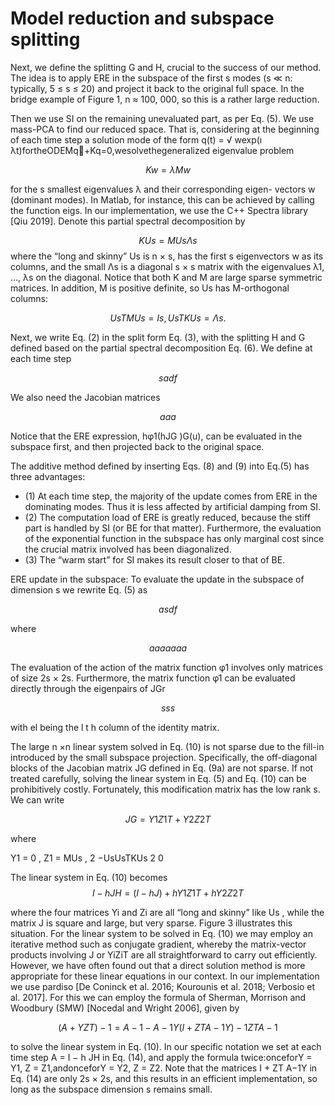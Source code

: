 # Model reduction and subspace splitting

Next, we define the splitting G and H, crucial to the success of our method. The idea is to apply ERE in the subspace of the first s modes (s ≪ n: typically, 5 ≤ s ≤ 20) and project it back to the original full space. In the bridge example of Figure 1, n ≈ 100, 000, so this is a rather large reduction.

Then we use SI on the remaining unevaluated part, as per Eq. (5).
We use mass-PCA to find our reduced space. That is, considering at
the beginning of each time step a solution mode of the form q(t) = √
wexp(ı λt)fortheODEMq􏰊+Kq=0,wesolvethegeneralized eigenvalue problem

$$ Kw = λMw $$

for the s smallest eigenvalues λ and their corresponding eigen- vectors w (dominant modes). In Matlab, for instance, this can be achieved by calling the function eigs. In our implementation, we use the C++ Spectra library [Qiu 2019]. Denote this partial spectral decomposition by

$$KUs =MUsΛs$$
where the “long and skinny” Us is n × s, has the first s eigenvectors w as its columns, and the small Λs is a diagonal s × s matrix with the eigenvalues λ1, ..., λs on the diagonal. Notice that both K and M are large sparse symmetric matrices. In addition, M is positive definite, so Us has M-orthogonal columns:

$$UsTMUs =Is, UsTKUs =Λs. $$

Next, we write Eq. (2) in the split form Eq. (3), with the splitting H and G defined based on the partial spectral decomposition Eq. (6). We define at each time step


$$sadf$$


We also need the Jacobian matrices



$$aaa$$

Notice that the ERE expression, hφ1(hJG )G(u), can be evaluated in the subspace first, and then projected back to the original space.

The additive method defined by inserting Eqs. (8) and (9) into Eq.(5) has three advantages:

- (1) At each time step, the majority of the update comes from ERE
in the dominating modes. Thus it is less affected by artificial
damping from SI.
- (2) The computation load of ERE is greatly reduced, because the
stiff part is handled by SI (or BE for that matter). Furthermore, the evaluation of the exponential function in the subspace has only marginal cost since the crucial matrix involved has been diagonalized.
- (3) The “warm start” for SI makes its result closer to that of BE.


ERE update in the subspace: To evaluate the update in the subspace of dimension s we rewrite Eq. (5) as

$$asdf$$

where

$$aaaaaaa$$

The evaluation of the action of the matrix function φ1 involves only matrices of size 2s × 2s. Furthermore, the matrix function φ1 can be evaluated directly through the eigenpairs of JGr

$$sss$$

with el being the l t h column of the identity matrix.

The large n ×n linear system solved in Eq. (10) is not sparse due to the fill-in introduced by the small subspace projection. Specifically, the off-diagonal blocks of the Jacobian matrix JG defined in Eq. (9a) are not sparse. If not treated carefully, solving the linear system in Eq. (5) and Eq. (10) can be prohibitively costly. Fortunately, this
modification matrix has the low rank s. We can write

$$JG =Y1Z1T +Y2Z2T$$

where

Y1 = 0 , Z1 = MUs ,
2 −UsUsTKUs 2 0

The linear system in Eq. (10) becomes
$$ I−hJH =(I−hJ)+hY1Z1T +hY2Z2T $$

where the four matrices Yi and Zi are all “long and skinny” like Us , while the matrix J is square and large, but very sparse. Figure 3 illustrates this situation. For the linear system to be solved in Eq. (10) we may employ an iterative method such as conjugate gradient, whereby the matrix-vector products involving J or YiZiT are all straightforward to carry out efficiently. However, we have often found out that a direct solution method is more appropriate for these linear equations in our context. In our implementation we use pardiso [De Coninck et al. 2016; Kourounis et al. 2018; Verbosio et al. 2017]. For this we can employ the formula of Sherman, Morrison and Woodbury (SMW) [Nocedal and Wright 2006], given by

$$ (A+YZT)−1 =A−1 −A−1Y(I +ZTA−1Y)−1ZTA−1 $$

to solve the linear system in Eq. (10). In our specific notation we set at each time step A = I − h JH in Eq. (14), and apply the formula twice:onceforY = Y1, Z = Z1,andonceforY = Y2, Z = Z2. Note that the matrices I + ZT A−1Y in Eq. (14) are only 2s × 2s, and this results in an efficient implementation, so long as the subspace dimension s remains small.















